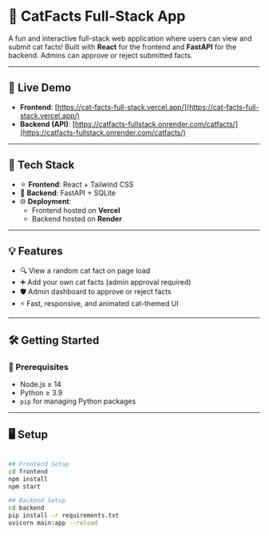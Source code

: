 # 🐾 CatFacts Full-Stack App

A fun and interactive full-stack web application where users can view and submit cat facts! Built with **React** for the frontend and **FastAPI** for the backend. Admins can approve or reject submitted facts.

---

## 🚀 Live Demo

- **Frontend**: [https://cat-facts-full-stack.vercel.app/](https://cat-facts-full-stack.vercel.app/)
- **Backend (API)**: [https://catfacts-fullstack.onrender.com/catfacts/](https://catfacts-fullstack.onrender.com/catfacts/)

---

## 🧩 Tech Stack

- ⚛️ **Frontend**: React + Tailwind CSS
- 🐍 **Backend**: FastAPI + SQLite
- 🌐 **Deployment**: 
  - Frontend hosted on **Vercel**
  - Backend hosted on **Render**

---

## 💡 Features

- 🔍 View a random cat fact on page load
- ➕ Add your own cat facts (admin approval required)
- 🛡 Admin dashboard to approve or reject facts
- ⚡ Fast, responsive, and animated cat-themed UI

---

## 🛠️ Getting Started

### 🔧 Prerequisites

- Node.js ≥ 14
- Python ≥ 3.9
- `pip` for managing Python packages

---

## 🖥 Setup 

```bash

## Frontend Setup 
cd frontend
npm install
npm start

## Backend Setup 
cd backend
pip install -r requirements.txt
uvicorn main:app --reload

